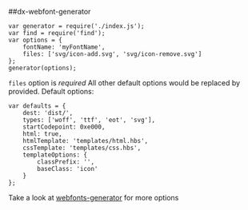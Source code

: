 ##dx-webfont-generator

```
var generator = require('./index.js');
var find = require('find');
var options = {
	fontName: 'myFontName',
	files: ['svg/icon-add.svg', 'svg/icon-remove.svg']
};
generator(options);
```
`files` option is _required_
All other default options would be replaced by provided.
Default options: 
```
var defaults = {
	dest: 'dist/',
	types: ['woff', 'ttf', 'eot', 'svg'],
	startCodepoint: 0xe000,
	html: true,
	htmlTemplate: 'templates/html.hbs',
	cssTemplate: 'templates/css.hbs',
	templateOptions: {
		classPrefix: '',
		baseClass: 'icon'
	}
};

```
Take a look at [webfonts-generator](https://github.com/sunflowerdeath/webfonts-generator) for more options